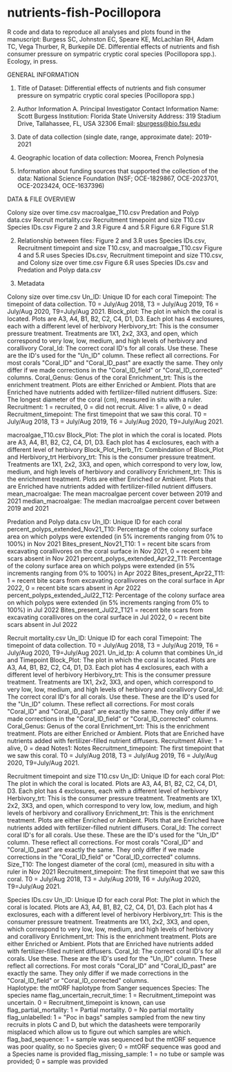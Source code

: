 # nutrients-fish-Pocillopora
R code and data to reproduce all analyses and plots found in the manuscript: Burgess SC, Johnston EC, Speare KE, McLachlan RH, Adam TC, Vega Thurber, R, Burkepile DE. Differential effects of nutrients and fish consumer pressure on sympatric cryptic coral species (Pocillopora spp.). Ecology, in press.

GENERAL INFORMATION

1. Title of Dataset: Differential effects of nutrients and fish consumer pressure on sympatric cryptic coral species (Pocillopora spp.)

2. Author Information
	A. Principal Investigator Contact Information
		Name: Scott Burgess
		Institution: Florida State University
		Address: 319 Stadium Drive, Tallahassee, FL, USA 32306
		Email: sburgess@bio.fsu.edu

3. Date of data collection (single date, range, approximate date): 2019-2021 

4. Geographic location of data collection: Moorea, French Polynesia

5. Information about funding sources that supported the collection of the data: National Science Foundation (NSF; OCE-1829867, OCE-2023701, OCE-2023424, OCE-1637396)



DATA & FILE OVERVIEW

Colony size over time.csv
macroalgae_T10.csv
Predation and Polyp data.csv
Recruit mortality.csv
Recruitment timepoint and size T10.csv
Species IDs.csv
Figure 2 and 3.R
Figure 4 and 5.R
Figure 6.R
Figure S1.R

2. Relationship between files: 
Figure 2 and 3.R uses Species IDs.csv, Recruitment timepoint and size T10.csv, and macroalgae_T10.csv
Figure 4 and 5.R uses Species IDs.csv, Recruitment timepoint and size T10.csv, and Colony size over time.csv
Figure 6.R uses Species IDs.csv and Predation and Polyp data.csv

3. Metadata

Colony size over time.csv
Un_ID: Unique ID for each coral
Timepoint: The timepoint of data collection. T0 = July/Aug 2018, T3 = July/Aug 2019, T6 = July/Aug 2020, T9=July/Aug 2021. 
Block_plot: The plot in which the coral is located. Plots are A3, A4, B1, B2, C2, C4, D1, D3. Each plot has 4 exclosures, each with a different level of herbivory
Herbivory_trt: This is the consumer pressure treatment. Treatments are 1X1, 2x2, 3X3, and open, which correspond to very low, low, medium, and high levels of herbivory and corallivory
Coral_Id: The correct coral ID's for all corals. Use these. These are the ID's used for the "Un_ID" column. These reflect all corrections. For most corals "Coral_ID" and "Coral_ID_past" are exactly the same. They only differ if we made corrections in the "Coral_ID_field" or "Coral_ID_corrected" columns.
Coral_Genus: Genus of the coral	
Enrichment_trt: This is the enrichment treatment. Plots are either Enriched or Ambient. Plots that are Enriched have nutrients added with fertilizer-filled nutrient diffusers.
Size: The longest diameter of the coral (cm), measured in situ with a ruler.
Recruitment: 1 = recruited, 0 = did not recruit.
Alive: 1 = alive, 0 = dead
Recruitment_timepoint: The first timepoint that we saw this coral. T0 = July/Aug 2018, T3 = July/Aug 2019, T6 = July/Aug 2020, T9=July/Aug 2021. 


macroalgae_T10.csv
Block_Plot: The plot in which the coral is located. Plots are A3, A4, B1, B2, C2, C4, D1, D3. Each plot has 4 exclosures, each with a different level of herbivory
Block_Plot_Herb_Trt: Combindation of Block_Plot and Herbivory_trt
Herbivory_trt: This is the consumer pressure treatment. Treatments are 1X1, 2x2, 3X3, and open, which correspond to very low, low, medium, and high levels of herbivory and corallivory
Enrichment_trt: This is the enrichment treatment. Plots are either Enriched or Ambient. Plots that are Enriched have nutrients added with fertilizer-filled nutrient diffusers.
mean_macroalgae: The mean macroalgae percent cover between 2019 and 2021
median_macroalgae: The median macroalgae percent cover between 2019 and 2021

Predation and Polyp data.csv
Un_ID: Unique ID for each coral
percent_polyps_extended_Nov21_T10: Percentage of the colony surface area on which polyps were extended (in 5% increments ranging from 0% to 100%) in Nov 2021
Bites_present_Nov21_T10: 1 = recent bite scars from excavating corallivores on the coral surface in Nov 2021, 0 = recent bite scars absent in Nov 2021
percent_polyps_extended_Apr22_T11: Percentage of the colony surface area on which polyps were extended (in 5% increments ranging from 0% to 100%) in Apr 2022
Bites_present_Apr22_T11: 1 = recent bite scars from excavating corallivores on the coral surface in Apr 2022, 0 = recent bite scars absent in Apr 2022
percent_polyps_extended_Jul22_T12: Percentage of the colony surface area on which polyps were extended (in 5% increments ranging from 0% to 100%) in Jul 2022
Bites_present_Jul22_T121 = recent bite scars from excavating corallivores on the coral surface in Jul 2022, 0 = recent bite scars absent in Jul 2022

Recruit mortality.csv
Un_ID: Unique ID for each coral
Timepoint: The timepoint of data collection. T0 = July/Aug 2018, T3 = July/Aug 2019, T6 = July/Aug 2020, T9=July/Aug 2021. 
Un_id_tp: A column that combines Un_id and Timepoint
Block_Plot: The plot in which the coral is located. Plots are A3, A4, B1, B2, C2, C4, D1, D3. Each plot has 4 exclosures, each with a different level of herbivory
Herbivory_trt: This is the consumer pressure treatment. Treatments are 1X1, 2x2, 3X3, and open, which correspond to very low, low, medium, and high levels of herbivory and corallivory
Coral_Id: The correct coral ID's for all corals. Use these. These are the ID's used for the "Un_ID" column. These reflect all corrections. For most corals "Coral_ID" and "Coral_ID_past" are exactly the same. They only differ if we made corrections in the "Coral_ID_field" or "Coral_ID_corrected" columns.	
Coral_Genus: Genus of the coral	
Enrichment_trt: This is the enrichment treatment. Plots are either Enriched or Ambient. Plots that are Enriched have nutrients added with fertilizer-filled nutrient diffusers.
Recruitment	
Alive: 1 = alive, 0 = dead
Notes1: Notes
Recruitment_timepoint: The first timepoint that we saw this coral. T0 = July/Aug 2018, T3 = July/Aug 2019, T6 = July/Aug 2020, T9=July/Aug 2021. 

Recruitment timepoint and size T10.csv
Un_ID: Unique ID for each coral
Plot: The plot in which the coral is located. Plots are A3, A4, B1, B2, C2, C4, D1, D3. Each plot has 4 exclosures, each with a different level of herbivory
Herbivory_trt: This is the consumer pressure treatment. Treatments are 1X1, 2x2, 3X3, and open, which correspond to very low, low, medium, and high levels of herbivory and corallivory
Enrichment_trt: This is the enrichment treatment. Plots are either Enriched or Ambient. Plots that are Enriched have nutrients added with fertilizer-filled nutrient diffusers.
Coral_Id: The correct coral ID's for all corals. Use these. These are the ID's used for the "Un_ID" column. These reflect all corrections. For most corals "Coral_ID" and "Coral_ID_past" are exactly the same. They only differ if we made corrections in the "Coral_ID_field" or "Coral_ID_corrected" columns.	
Size_T10: The longest diameter of the coral (cm), measured in situ with a ruler in Nov 2021
Recruitment_timepoint: The first timepoint that we saw this coral. T0 = July/Aug 2018, T3 = July/Aug 2019, T6 = July/Aug 2020, T9=July/Aug 2021. 

Species IDs.csv
Un_ID: Unique ID for each coral
Plot: The plot in which the coral is located. Plots are A3, A4, B1, B2, C2, C4, D1, D3. Each plot has 4 exclosures, each with a different level of herbivory
Herbivory_trt: This is the consumer pressure treatment. Treatments are 1X1, 2x2, 3X3, and open, which correspond to very low, low, medium, and high levels of herbivory and corallivory
Enrichment_trt: This is the enrichment treatment. Plots are either Enriched or Ambient. Plots that are Enriched have nutrients added with fertilizer-filled nutrient diffusers.
Coral_Id: The correct coral ID's for all corals. Use these. These are the ID's used for the "Un_ID" column. These reflect all corrections. For most corals "Coral_ID" and "Coral_ID_past" are exactly the same. They only differ if we made corrections in the "Coral_ID_field" or "Coral_ID_corrected" columns.	
Haplotype: the mtORF haplotype from Sanger sequences
Species: The species name 
flag_uncertain_recruit_time: 1 = Recruitment_timepoint was uncertain. 0 = Recruitment_timepoint is known, can use
flag_partial_mortality: 1 = Partial mortality. 0 = No partial mortality 
flag_unlabelled: 1 = "Poc in bags" samples  sampled from the new tiny recruits in plots C and D, but which  the datasheets were temporarily misplaced which allow us to figure out which samples are which. 
flag_bad_sequence: 1 = sample was sequenced but the mtORF sequence was poor quality, so no Species given; 0 = mtORF sequence was good and a Species name is provided
flag_missing_sample: 1 = no tube or sample was provided; 0 = sample was provided 

